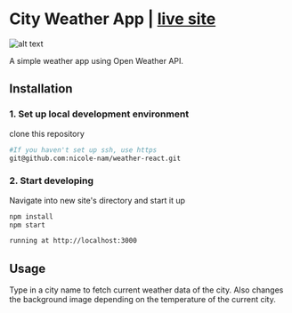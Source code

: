 # City Weather App | [live site](https://nicole-nam.github.io/weather-react/)

![alt text](http://nicolenam.com/images/project-img/weather-app.png)

A simple weather app using Open Weather API.

## Installation

### 1. Set up local development environment

clone this repository

```bash
#If you haven't set up ssh, use https
git@github.com:nicole-nam/weather-react.git
```

### 2. Start developing

Navigate into new site's directory and start it up

```bash
npm install
npm start

running at http://localhost:3000
```

## Usage

Type in a city name to fetch current weather data of the city. Also changes the background image depending on the temperature of the current city.
